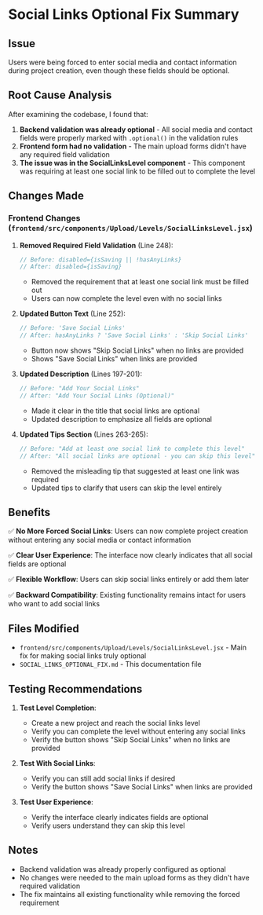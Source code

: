 # Social Links Optional Fix Summary

## Issue
Users were being forced to enter social media and contact information during project creation, even though these fields should be optional.

## Root Cause Analysis
After examining the codebase, I found that:

1. **Backend validation was already optional** - All social media and contact fields were properly marked with `.optional()` in the validation rules
2. **Frontend form had no validation** - The main upload forms didn't have any required field validation
3. **The issue was in the SocialLinksLevel component** - This component was requiring at least one social link to be filled out to complete the level

## Changes Made

### Frontend Changes (`frontend/src/components/Upload/Levels/SocialLinksLevel.jsx`)

1. **Removed Required Field Validation** (Line 248):
   ```javascript
   // Before: disabled={isSaving || !hasAnyLinks}
   // After: disabled={isSaving}
   ```
   - Removed the requirement that at least one social link must be filled out
   - Users can now complete the level even with no social links

2. **Updated Button Text** (Line 252):
   ```javascript
   // Before: 'Save Social Links'
   // After: hasAnyLinks ? 'Save Social Links' : 'Skip Social Links'
   ```
   - Button now shows "Skip Social Links" when no links are provided
   - Shows "Save Social Links" when links are provided

3. **Updated Description** (Lines 197-201):
   ```javascript
   // Before: "Add Your Social Links"
   // After: "Add Your Social Links (Optional)"
   ```
   - Made it clear in the title that social links are optional
   - Updated description to emphasize all fields are optional

4. **Updated Tips Section** (Lines 263-265):
   ```javascript
   // Before: "Add at least one social link to complete this level"
   // After: "All social links are optional - you can skip this level"
   ```
   - Removed the misleading tip that suggested at least one link was required
   - Updated tips to clarify that users can skip the level entirely

## Benefits

✅ **No More Forced Social Links**: Users can now complete project creation without entering any social media or contact information

✅ **Clear User Experience**: The interface now clearly indicates that all social fields are optional

✅ **Flexible Workflow**: Users can skip social links entirely or add them later

✅ **Backward Compatibility**: Existing functionality remains intact for users who want to add social links

## Files Modified

- `frontend/src/components/Upload/Levels/SocialLinksLevel.jsx` - Main fix for making social links truly optional
- `SOCIAL_LINKS_OPTIONAL_FIX.md` - This documentation file

## Testing Recommendations

1. **Test Level Completion**: 
   - Create a new project and reach the social links level
   - Verify you can complete the level without entering any social links
   - Verify the button shows "Skip Social Links" when no links are provided

2. **Test With Social Links**:
   - Verify you can still add social links if desired
   - Verify the button shows "Save Social Links" when links are provided

3. **Test User Experience**:
   - Verify the interface clearly indicates fields are optional
   - Verify users understand they can skip this level

## Notes

- Backend validation was already properly configured as optional
- No changes were needed to the main upload forms as they didn't have required validation
- The fix maintains all existing functionality while removing the forced requirement


